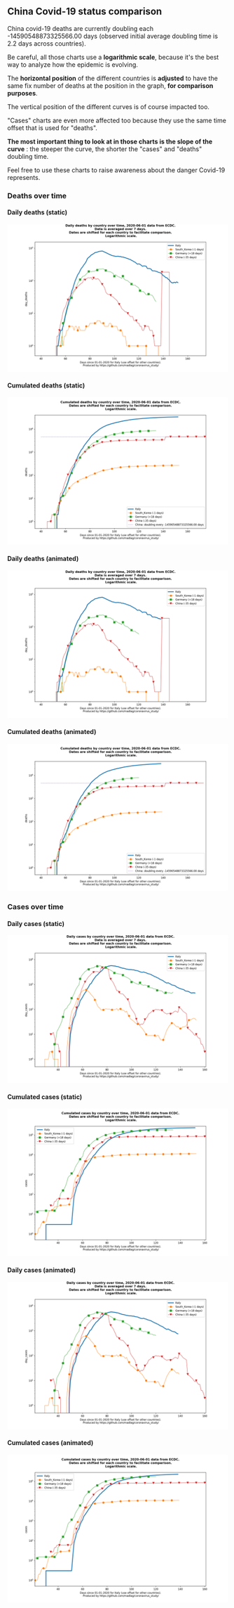 ## China Covid-19 status comparison 

China covid-19 deaths are currently doubling each -14590548873325566.00 days (observed initial average doubling time is 2.2 days across countries).



Be careful, all those charts use a **logarithmic scale**, because it's the best way to analyze how the epidemic is evolving.
 
The **horizontal position** of the different countries is **adjusted** to have the same fix number of deaths at the position in the graph, **for comparison purposes**.

The vertical position of the different curves is of course impacted too.

"Cases" charts are even more affected too because they use the same time offset that is used for "deaths".

**The most important thing to look at in those charts is the slope of the curve** : the steeper the curve, the shorter the "cases" and "deaths" doubling time.

Feel free to use these charts to raise awareness about the danger Covid-19 represents. 


 
### Deaths over time
 
#### Daily deaths (static)
![China covid-19 daily deaths static chart](https://raw.githubusercontent.com/madlag/coronavirus_study/master/notebooks/graphs/2020-06-01/countries/China/2020-06-01_China_day_deaths.png "China covid-19 day_deaths static chart")   
 
#### Cumulated deaths (static)
![China covid-19 cumulated deaths static chart](https://raw.githubusercontent.com/madlag/coronavirus_study/master/notebooks/graphs/2020-06-01/countries/China/2020-06-01_China_deaths.png "China covid-19 deaths static chart")   
 
#### Daily deaths (animated)
![China covid-19 daily deaths animated chart](https://raw.githubusercontent.com/madlag/coronavirus_study/master/notebooks/graphs/2020-06-01/countries/China/2020-06-01_China_day_deaths.gif "China covid-19 day_deaths animated chart")   
 
#### Cumulated deaths (animated)
![China covid-19 cumulated deaths animated chart](https://raw.githubusercontent.com/madlag/coronavirus_study/master/notebooks/graphs/2020-06-01/countries/China/2020-06-01_China_deaths.gif "China covid-19 deaths animated chart")   

 
### Cases over time
 
#### Daily cases (static)
![China covid-19 daily cases static chart](https://raw.githubusercontent.com/madlag/coronavirus_study/master/notebooks/graphs/2020-06-01/countries/China/2020-06-01_China_day_cases.png "China covid-19 day_cases static chart")   
 
#### Cumulated cases (static)
![China covid-19 cumulated cases static chart](https://raw.githubusercontent.com/madlag/coronavirus_study/master/notebooks/graphs/2020-06-01/countries/China/2020-06-01_China_cases.png "China covid-19 cases static chart")   
 
#### Daily cases (animated)
![China covid-19 daily cases animated chart](https://raw.githubusercontent.com/madlag/coronavirus_study/master/notebooks/graphs/2020-06-01/countries/China/2020-06-01_China_day_cases.gif "China covid-19 day_cases animated chart")   
 
#### Cumulated cases (animated)
![China covid-19 cumulated cases animated chart](https://raw.githubusercontent.com/madlag/coronavirus_study/master/notebooks/graphs/2020-06-01/countries/China/2020-06-01_China_cases.gif "China covid-19 cases animated chart")   

